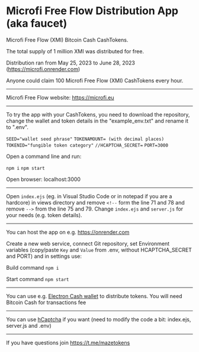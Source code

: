 # Microfi Free Flow Distribution App (aka faucet)

Microfi Free Flow (XMI) Bitcoin Cash CashTokens.

The total supply of 1 million XMI was distributed for free.

Distribution ran from May 25, 2023 to June 28, 2023 (https://microfi.onrender.com)

Anyone could claim 100 Microfi Free Flow (XMI) CashTokens every hour.

---

Microfi Free Flow website: https://microfi.eu

---

To try the app with your CashTokens, you need to download the repository, change the wallet and token details in the "example_env.txt" and rename it to ".env".

`SEED="wallet seed phrase"`
`TOKENAMOUNT= (with decimal places)`
`TOKENID="fungible token category"`
`//HCAPTCHA_SECRET=`
`PORT=3000`

Open a command line and run:

`npm i`
`npm start`

Open browser: localhost:3000

---

Open `index.ejs` (eg. in Visual Studio Code or in notepad if you are a hardcore) in views directory and remove `<!--` form the line 71 and 78 and remove `-->` from the line 75 and 79. Change `index.ejs` and `server.js` for your needs (e.g. token details).

---

You can host the app on e.g. https://onrender.com

Create a new web service, connect Git repository, set Environment variables (copy/paste `Key` and `Value`  from .env, without HCAPTCHA_SECRET and PORT) and in settings use:

Build command `npm i`

Start command `npm start`

---

You can use e.g. [Electron Cash wallet](https://electroncash.org) to distribute tokens. You will need Bitcoin Cash for transactions fee

---

You can use [hCaptcha](https://hCaptcha.com/?r=913a126f378f) if you want (need to modify the code a bit: index.ejs, server.js and .env)

---

If you have questions join https://t.me/mazetokens